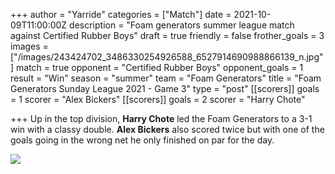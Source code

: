 +++
author = "Yarride"
categories = ["Match"]
date = 2021-10-09T11:00:00Z
description = "Foam generators summer league match against Certified Rubber Boys"
draft = true
friendly = false
frother_goals = 3
images = ["/images/243424702_3486330254926588_6527914690988866139_n.jpg"]
match = true
opponent = "Certified Rubber Boys"
opponent_goals = 1
result = "Win"
season = "summer"
team = "Foam Generators"
title = "Foam Generators Sunday League 2021 - Game 3"
type = "post"
[[scorers]]
goals = 1
scorer = "Alex Bickers"
[[scorers]]
goals = 2
scorer = "Harry Chote"

+++
Up in the top division, **Harry Chote** led the Foam Generators to a 3-1 win with a classy double. **Alex Bickers** also scored twice but with one of the goals going in the wrong net he only finished on par for the day.

![](/images/243424702_3486330254926588_6527914690988866139_n.jpg)